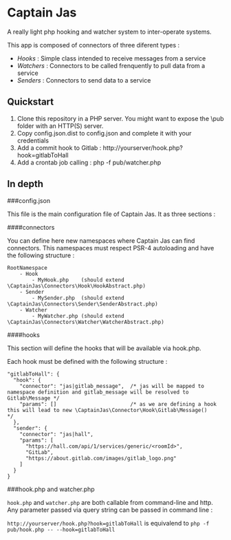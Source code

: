Captain Jas
===========

A really light php hooking and watcher system to inter-operate systems.

This app is composed of connectors of three diferent types :
- *Hooks* : Simple class intended to receive messages from a service
- *Watchers* : Connectors to be called frenquently to pull data from a service
- *Senders* : Connectors to send data to a service

Quickstart
----------

1. Clone this repository in a PHP server. You might want to expose the \pub folder with an HTTP(S) server.
2. Copy config.json.dist to config.json and complete it with your credentials
3. Add a commit hook to Gitlab : http://yourserver/hook.php?hook=gitlabToHall
4. Add a crontab job calling : php -f pub/watcher.php

In depth
--------

###config.json

This file is the main configuration file of Captain Jas. It as three sections :

####connectors

You can define here new namespaces where Captain Jas can find connectors. This namespaces must respect PSR-4 autoloading
and have the following structure :

    RootNamespace
        - Hook
            - MyHook.php    (should extend \CaptainJas\Connectors\Hook\HookAbstract.php)
        - Sender
            - MySender.php  (should extend \CaptainJas\Connectors\Sender\SenderAbstract.php)
        - Watcher
            - MyWatcher.php (should extend \CaptainJas\Connectors\Watcher\WatcherAbstract.php)
            
####hooks

This section will define the hooks that will be available via hook.php.

Each hook must be defined with the following structure :

    "gitlabToHall": {
      "hook": {
        "connector": "jas|gitlab_message",  /* jas will be mapped to namespace definition and gitlab_message will be resolved to Gitlab\Message */
        "params": []                        /* as we are defining a hook this will lead to new \CaptainJas\Connector\Hook\Gitlab\Message()      */
      },                                     
      "sender": {                            
        "connector": "jas|hall",
        "params": [
          "https://hall.com/api/1/services/generic/<roomId>",
          "GitLab",
          "https://about.gitlab.com/images/gitlab_logo.png"
        ]
      }
    }

###hook.php and watcher.php

```hook.php``` and ```watcher.php``` are both callable from command-line and http. Any parameter passed via query 
string can be passed in command line :

```http://yourserver/hook.php?hook=gitlabToHall``` is equivalend to ```php -f pub/hook.php -- --hook=gitlabToHall```




